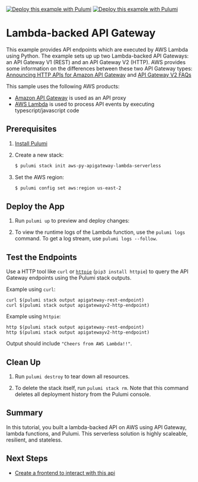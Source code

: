 [![Deploy this example with Pulumi](https://www.pulumi.com/images/deploy-with-pulumi/dark.svg)](https://app.pulumi.com/new?template=https://github.com/pulumi/examples/blob/master/aws-py-apigateway-lambda-serverless/README.md#gh-light-mode-only)
[![Deploy this example with Pulumi](https://get.pulumi.com/new/button-light.svg)](https://app.pulumi.com/new?template=https://github.com/pulumi/examples/blob/master/aws-py-apigateway-lambda-serverless/README.md#gh-dark-mode-only)

# Lambda-backed API Gateway

This example provides API endpoints which are executed by AWS Lambda using Python.
The example sets up up two Lambda-backed API Gateways: an API Gateway V1 (REST) and an API Gateway V2 (HTTP). AWS provides some information on the differences between these two API Gateway types: [Announcing HTTP APIs for Amazon API Gateway](https://aws.amazon.com/blogs/compute/announcing-http-apis-for-amazon-api-gateway/) and [API Gateway V2 FAQs](https://aws.amazon.com/api-gateway/faqs/)

This sample uses the following AWS products:

- [Amazon API Gateway](https://aws.amazon.com/api-gateway/) is used as an API proxy
- [AWS Lambda](https://aws.amazon.com/lambda/) is used to process API events by executing typescript/javascript code

## Prerequisites

1. [Install Pulumi](https://www.pulumi.com/docs/get-started/install/)
2.  Create a new stack:

    ```bash
    $ pulumi stack init aws-py-apigateway-lambda-serverless
    ```

3.  Set the AWS region:

    ```bash
    $ pulumi config set aws:region us-east-2
    ```

## Deploy the App

1.  Run `pulumi up` to preview and deploy changes:

2.  To view the runtime logs of the Lambda function, use the `pulumi logs` command. To get a log stream, use `pulumi logs --follow`.

## Test the Endpoints

Use a HTTP tool like `curl` or [`httpie`](https://github.com/httpie/httpie) (`pip3 install httpie`) to query the API Gateway endpoints using the Pulumi stack outputs.

Example using `curl`:

```
curl $(pulumi stack output apigateway-rest-endpoint)
curl $(pulumi stack output apigatewayv2-http-endpoint)
```

Example using `httpie`:

```
http $(pulumi stack output apigateway-rest-endpoint)
http $(pulumi stack output apigatewayv2-http-endpoint)
```

Output should include `"Cheers from AWS Lambda!!"`.

## Clean Up

1.  Run `pulumi destroy` to tear down all resources.

2.  To delete the stack itself, run `pulumi stack rm`. Note that this command deletes all deployment history from the Pulumi console.

## Summary

In this tutorial, you built a lambda-backed API on AWS using API Gateway, lambda functions, and Pulumi. This serverless solution is highly scaleable, resilient, and stateless.

## Next Steps

- [Create a frontend to interact with this api](https://www.pulumi.com/docs/tutorials/aws/s3-website/)
